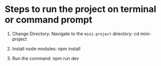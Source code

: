 # Steps to run the project on terminal or command prompt

1. Change Directory:
Navigate to the `mini-project` directory:
cd mini-project

2. Install node modules:
npm install

3. Run the command:
npm run dev
